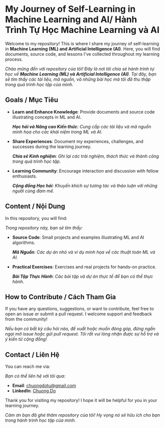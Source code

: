 # My Journey of Self-Learning in Machine Learning and AI/ Hành Trình Tự Học Machine Learning và AI

Welcome to my repository! This is where I share my journey of self-learning in **Machine Learning (ML) and Artificial Intelligence (AI)**. Here, you will find documents, source code, and lessons I've collected throughout my learning process.

_Chào mừng đến với repository của tôi! Đây là nơi tôi chia sẻ hành trình tự học về **Machine Learning (ML) và Artificial Intelligence (AI)**. Tại đây, bạn sẽ tìm thấy các tài liệu, mã nguồn, và những bài học mà tôi đã thu thập trong quá trình học tập của mình._

## Goals / Mục Tiêu

-   **Learn and Enhance Knowledge**: Provide documents and source code illustrating concepts in ML and AI.

    _**Học hỏi và Nâng cao Kiến thức**: Cung cấp các tài liệu và mã nguồn minh họa cho các khái niệm trong ML và AI._

-   **Share Experiences**: Document my experiences, challenges, and successes during the learning journey.

    _**Chia sẻ Kinh nghiệm**: Ghi lại các trải nghiệm, thách thức và thành công trong quá trình học tập._

-   **Learning Community**: Encourage interaction and discussion with fellow enthusiasts.

    _**Cộng đồng Học hỏi**: Khuyến khích sự tương tác và thảo luận với những người cùng đam mê._

## Content / Nội Dung

In this repository, you will find:

_Trong repository này, bạn sẽ tìm thấy:_

-   **Source Code**: Small projects and examples illustrating ML and AI algorithms.

    _**Mã Nguồn**: Các dự án nhỏ và ví dụ minh họa về các thuật toán ML và AI._

-   **Practical Exercises**: Exercises and real projects for hands-on practice.

    _**Bài Tập Thực Hành**: Các bài tập và dự án thực tế để bạn có thể thực hành._

## How to Contribute / Cách Tham Gia

If you have any questions, suggestions, or want to contribute, feel free to open an issue or submit a pull request. I welcome support and feedback from the community!

_Nếu bạn có bất kỳ câu hỏi nào, đề xuất hoặc muốn đóng góp, đừng ngần ngại mở issue hoặc gửi pull request. Tôi rất vui lòng nhận được sự hỗ trợ và ý kiến từ cộng đồng!_

## Contact / Liên Hệ

You can reach me via:

_Bạn có thể liên hệ với tôi qua:_

-   **Email**: [chuongdotu@gmail.com](mailto:chuongdotu@gmail.com)
-   **LinkedIn**: [Chuong Do](https://www.linkedin.com/in/chuong-do-41bba2138/)

Thank you for visiting my repository! I hope it will be helpful for you in your learning journey.

_Cảm ơn bạn đã ghé thăm repository của tôi! Hy vọng nó sẽ hữu ích cho bạn trong hành trình học tập của mình._
